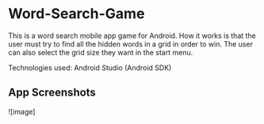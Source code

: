 # Word-Search-Game
This is a word search mobile app game for Android. How it works is that the user must try to find all the hidden words in a grid in order to win. The user can also select the grid
size they want in the start menu.

Technologies used: Android Studio (Android SDK) 

## App Screenshots

![image]
